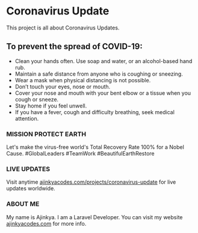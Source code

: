 # Coronavirus Update

This project is all about Coronavirus Updates.

## To prevent the spread of COVID-19:
- Clean your hands often. Use soap and water, or an alcohol-based hand rub.
- Maintain a safe distance from anyone who is coughing or sneezing.
- Wear a mask when physical distancing is not possible.
- Don’t touch your eyes, nose or mouth.
- Cover your nose and mouth with your bent elbow or a tissue when you cough or sneeze.
- Stay home if you feel unwell.
- If you have a fever, cough and difficulty breathing, seek medical attention.

### MISSION PROTECT EARTH
Let's make the virus-free world's Total Recovery Rate 100% for a Nobel Cause. #GlobalLeaders #TeamWork #BeautifulEarthRestore 

### LIVE UPDATES
Visit anytime [ajinkyacodes.com/projects/coronavirus-update](https://www.ajinkyacodes.com/projects/coronavirus-update/) for live updates worldwide.

### ABOUT ME
My name is Ajinkya. I am a Laravel Developer. You can visit my website [ajinkyacodes.com](https://ajinkyacodes.com) for more info.
